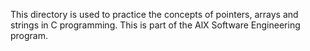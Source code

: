 This directory is used to practice the concepts of pointers, arrays and strings in C programming. This is part of the AlX Software Engineering program.
